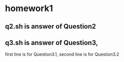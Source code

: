 # homework1
## q2.sh is answer of Question2

## q3.sh is answer of Question3,
first line is for Question3.1, second line is for Question3.2
